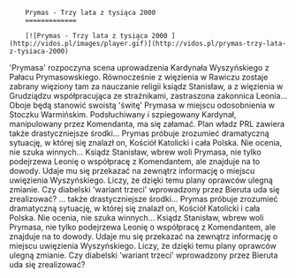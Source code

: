 
        Prymas - Trzy lata z tysiąca 2000 
        =============
        
        [![Prymas - Trzy lata z tysiąca 2000 ](http://vidos.pl/images/player.gif)](http://vidos.pl/prymas-trzy-lata-z-tysiaca-2000)
        
        
 'Prymasa' rozpoczyna scena uprowadzenia Kardynała Wyszyńskiego z Pałacu Prymasowskiego. Równocześnie z więzienia w Rawiczu zostaje zabrany więziony tam za nauczanie religii ksiądz Stanisław, a z więzienia w Grudziądzu współpracująca ze strażnikami, zastraszona zakonnica Leonia... Oboje będą stanowić swoistą 'świtę' Prymasa w miejscu odosobnienia w Stoczku Warmińskim. Podsłuchiwany i szpiegowany Kardynał, manipulowany przez Komendanta, ma się załamać. Plan władz PRL zawiera także drastyczniejsze środki... Prymas próbuje zrozumieć dramatyczną sytuację, w której się znalazł on, Kościół Katolicki i cała Polska. Nie ocenia, nie szuka winnych... Ksiądz Stanisław, wbrew woli Prymasa, nie tylko podejrzewa Leonię o współpracę z Komendantem, ale znajduje na to dowody. Udaje mu się przekazać na zewnątrz informację o miejscu uwięzienia Wyszyńskiego. Liczy, że dzięki temu plany oprawców ulegną zmianie. Czy diabelski 'wariant trzeci' wprowadzony przez Bieruta uda się zrealizować?   ... także drastyczniejsze środki... Prymas próbuje zrozumieć dramatyczną sytuację, w której się znalazł on, Kościół Katolicki i cała Polska. Nie ocenia, nie szuka winnych... Ksiądz Stanisław, wbrew woli Prymasa, nie tylko podejrzewa Leonię o współpracę z Komendantem, ale znajduje na to dowody. Udaje mu się przekazać na zewnątrz informację o miejscu uwięzienia Wyszyńskiego. Liczy, że dzięki temu plany oprawców ulegną zmianie. Czy diabelski 'wariant trzeci' wprowadzony przez Bieruta uda się zrealizować?
    